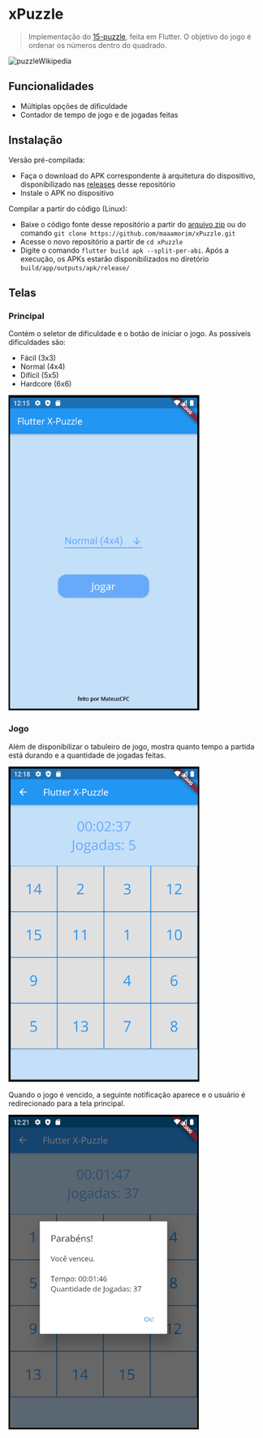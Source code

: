 # xPuzzle

> Implementação do [15-puzzle](https://en.wikipedia.org/wiki/15_puzzle), feita em Flutter. O objetivo do jogo é ordenar os números dentro do quadrado.

![puzzleWikipedia](https://upload.wikimedia.org/wikipedia/commons/thumb/f/ff/15-puzzle_magical.svg/330px-15-puzzle_magical.svg.png)

## **Funcionalidades**
  - Múltiplas opções de dificuldade
  - Contador de tempo de jogo e de jogadas feitas

## **Instalação**

Versão pré-compilada:
  - Faça o download do APK correspondente à arquitetura do dispositivo, disponibilizado nas [releases](https://github.com/maaamorim/xPuzzle/tree/master/releases) desse repositório
  - Instale o APK no dispositivo

Compilar a partir do código (Linux):
  - Baixe o código fonte desse repositório a partir do [arquivo zip](https://github.com/maaamorim/xPuzzle/archive/master.zip) ou do comando `git clone https://github.com/maaamorim/xPuzzle.git`
  - Acesse o novo repositório a partir de `cd xPuzzle`
  - Digite o comando `flutter build apk --split-per-abi`. Após a execução, os APKs estarão disponibilizados no diretório `build/app/outputs/apk/release/`


## **Telas**

### Principal

Contém o seletor de dificuldade e o botão de iniciar o jogo. As possíveis dificuldades são:
  - Fácil (3x3)
  - Normal (4x4)
  - Difícil (5x5)
  - Hardcore (6x6)

![mainScreen](screenshots/mainScreen.png)

### Jogo

Além de disponibilizar o tabuleiro de jogo, mostra quanto tempo a partida está durando e a quantidade de jogadas feitas.

![gameScreen](screenshots/gameScreen.png)

Quando o jogo é vencido, a seguinte notificação aparece e o usuário é redirecionado para a tela principal.

![winScreen](screenshots/winScreen.png)